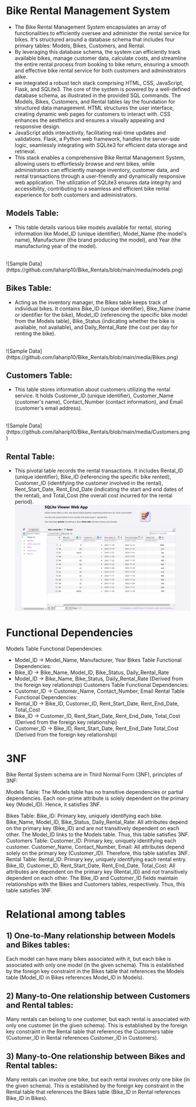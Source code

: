 # Bike Rental Management System
* The Bike Rental Management System encapsulates an array of functionalities to efficiently oversee and administer the rental service for bikes. It's structured around a database schema that includes four primary tables: Models, Bikes, Customers, and Rental.
* By leveraging this database schema, the system can efficiently track available bikes, manage customer data, calculate costs, and streamline the entire rental process from booking to bike return, ensuring a smooth and effective bike rental service for both customers and administrators alike.
* we integrated a robust tech stack comprising HTML, CSS, JavaScript, Flask, and SQLite3. The core of the system is powered by a well-defined database schema, as illustrated in the provided SQL commands. The Models, Bikes, Customers, and Rental tables lay the foundation for structured data management. HTML structures the user interface, creating dynamic web pages for customers to interact with. CSS enhances the aesthetics and ensures a visually appealing and responsive design.
* JavaScript adds interactivity, facilitating real-time updates and validations. Flask, a Python web framework, handles the server-side logic, seamlessly integrating with SQLite3 for efficient data storage and retrieval. 
* This stack enables a comprehensive Bike Rental Management System, allowing users to effortlessly browse and rent bikes, while administrators can efficiently manage inventory, customer data, and rental transactions through a user-friendly and dynamically responsive web application. The utilization of SQLite3 ensures data integrity and accessibility, contributing to a seamless and efficient bike rental experience for both customers and administrators.

## Models Table: 
* This table details various bike models available for rental, storing information like Model_ID (unique identifier), Model_Name (the model's name), Manufacturer (the brand producing the model), and Year (the manufacturing year of the model).
<br>
![Sample Data] (https://github.com/laharip10/Bike_Rentals/blob/main/media/models.png)

## Bikes Table:
* Acting as the inventory manager, the Bikes table keeps track of individual bikes. It contains Bike_ID (unique identifier), Bike_Name (name or identifier for the bike), Model_ID (referencing the specific bike model from the Models table), Bike_Status (indicating whether the bike is available, not available), and Daily_Rental_Rate (the cost per day for renting the bike).
<br>
![Sample Data](https://github.com/laharip10/Bike_Rentals/blob/main/media/Bikes.png)

## Customers Table:
* This table stores information about customers utilizing the rental service. It holds Customer_ID (unique identifier), Customer_Name (customer's name), Contact_Number (contact information), and Email (customer's email address).
<br>
![Sample Data](https://github.com/laharip10/Bike_Rentals/blob/main/media/Customers.png)

## Rental Table:
* This pivotal table records the rental transactions. It includes Rental_ID (unique identifier), Bike_ID (referencing the specific bike rented), Customer_ID (identifying the customer involved in the rental), Rent_Start_Date, Rent_End_Date (indicating the start and end dates of the rental), and Total_Cost (the overall cost incurred for the rental period).
![Sample Data](https://github.com/laharip10/Bike_Rentals/blob/main/media/rental.png)

# Functional Dependencies
Models Table Functional Dependencies:
* Model_ID -> Model_Name, Manufacturer, Year
Bikes Table Functional Dependencies:
* Bike_ID -> Bike_Name, Model_ID, Bike_Status, Daily_Rental_Rate
* Model_ID -> Bike_Name, Bike_Status, Daily_Rental_Rate (Derived from the foreign key relationship)
Customers Table Functional Dependencies:
* Customer_ID -> Customer_Name, Contact_Number, Email
Rental Table Functional Dependencies:
* Rental_ID -> Bike_ID, Customer_ID, Rent_Start_Date, Rent_End_Date, Total_Cost
* Bike_ID -> Customer_ID, Rent_Start_Date, Rent_End_Date, Total_Cost (Derived from the foreign key relationship)
* Customer_ID -> Bike_ID, Rent_Start_Date, Rent_End_Date Total_Cost (Derived from the foreign key relationship)


# 3NF 
Bike Rental System schema are in Third Normal Form (3NF), principles of 3NF:

Models Table:
The Models table has no transitive dependencies or partial dependencies. Each non-prime attribute is solely dependent on the primary key (Model_ID). Hence, it satisfies 3NF.

Bikes Table:
Bike_ID: Primary key, uniquely identifying each bike.
Bike_Name, Model_ID, Bike_Status, Daily_Rental_Rate: All attributes depend on the primary key (Bike_ID) and are not transitively dependent on each other. The Model_ID links to the Models table. Thus, this table satisfies 3NF.
Customers Table:
Customer_ID: Primary key, uniquely identifying each customer.
Customer_Name, Contact_Number, Email: All attributes depend solely on the primary key (Customer_ID). Therefore, this table satisfies 3NF.
Rental Table:
Rental_ID: Primary key, uniquely identifying each rental entry.
Bike_ID, Customer_ID, Rent_Start_Date, Rent_End_Date, Total_Cost: All attributes are dependent on the primary key (Rental_ID) and not transitively dependent on each other. The Bike_ID and Customer_ID fields maintain relationships with the Bikes and Customers tables, respectively. Thus, this table satisfies 3NF.

# Relational among tables
## 1) One-to-Many relationship between Models and Bikes tables:
Each model can have many bikes associated with it, but each bike is associated with only one model (in the given schema).
This is established by the foreign key constraint in the Bikes table that references the Models table (Model_ID in Bikes references Model_ID in Models).

## 2) Many-to-One relationship between Customers and Rental tables:
Many rentals can belong to one customer, but each rental is associated with only one customer (in the given schema).
This is established by the foreign key constraint in the Rental table that references the Customers table (Customer_ID in Rental references Customer_ID in Customers).

## 3) Many-to-One relationship between Bikes and Rental tables:
Many rentals can involve one bike, but each rental involves only one bike (in the given schema).
This is established by the foreign key constraint in the Rental table that references the Bikes table (Bike_ID in Rental references Bike_ID in Bikes).
